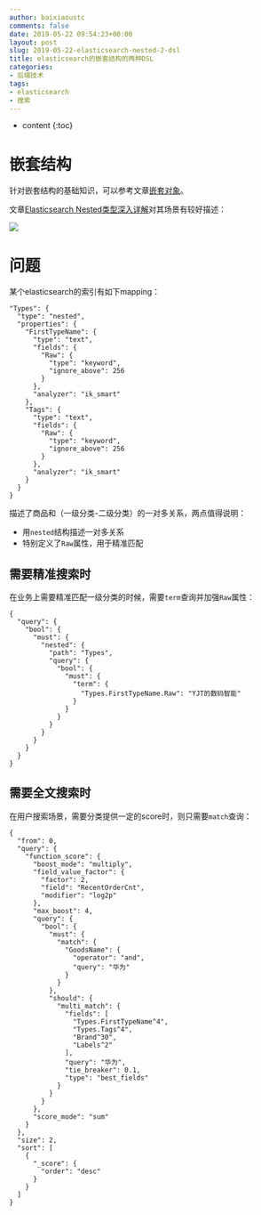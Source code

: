 ```yaml
---
author: baixiaoustc
comments: false
date: 2019-05-22 09:54:23+00:00
layout: post
slug: 2019-05-22-elasticsearch-nested-2-dsl
title: elasticsearch的嵌套结构的两种DSL
categories:
- 后端技术
tags:
- elasticsearch 
- 搜索
---
```


* content 
{:toc}


# 嵌套结构

针对嵌套结构的基础知识，可以参考文章[嵌套对象](https://www.elastic.co/guide/cn/elasticsearch/guide/current/nested-objects.html)。

文章[Elasticsearch Nested类型深入详解](https://blog.csdn.net/laoyang360/article/details/82950393)对其场景有较好描述：

![](https://img-blog.csdn.net/20181006125704897?watermark/2/text/aHR0cHM6Ly9ibG9nLmNzZG4ubmV0L3dvaml1c2hpd285ODc=/font/5a6L5L2T/fontsize/400/fill/I0JBQkFCMA==/dissolve/70)

# 问题

某个elasticsearch的索引有如下mapping：
	
	"Types": {
	  "type": "nested",
	  "properties": {
	    "FirstTypeName": {
	      "type": "text",
	      "fields": {
	        "Raw": {
	          "type": "keyword",
	          "ignore_above": 256
	        }
	      },
	      "analyzer": "ik_smart"
	    },
	    "Tags": {
	      "type": "text",
	      "fields": {
	        "Raw": {
	          "type": "keyword",
	          "ignore_above": 256
	        }
	      },
	      "analyzer": "ik_smart"
	    }
	  }
	}
	
描述了商品和（一级分类-二级分类）的一对多关系，两点值得说明：

* 	用`nested`结构描述一对多关系
*  特别定义了`Raw`属性，用于精准匹配

## 需要精准搜索时

在业务上需要精准匹配一级分类的时候，需要`term`查询并加强`Raw`属性：

	{
	  "query": {
	    "bool": {
	      "must": {
	        "nested": {
	          "path": "Types",
	          "query": {
	            "bool": {
	              "must": {
	                "term": {
	                  "Types.FirstTypeName.Raw": "YJT的数码智能"
	                }
	              }
	            }
	          }
	        }
	      }
	    }
	  }
	}
	
## 需要全文搜索时

在用户搜索场景，需要分类提供一定的score时，则只需要`match`查询：

	{
	  "from": 0,
	  "query": {
	    "function_score": {
	      "boost_mode": "multiply",
	      "field_value_factor": {
	        "factor": 2,
	        "field": "RecentOrderCnt",
	        "modifier": "log2p"
	      },
	      "max_boost": 4,
	      "query": {
	        "bool": {
	          "must": {
	            "match": {
	              "GoodsName": {
	                "operator": "and",
	                "query": "华为"
	              }
	            }
	          },
	          "should": {
	            "multi_match": {
	              "fields": [
	                "Types.FirstTypeName^4",
	                "Types.Tags^4",
	                "Brand^30",
	                "Labels^2"
	              ],
	              "query": "华为",
	              "tie_breaker": 0.1,
	              "type": "best_fields"
	            }
	          }
	        }
	      },
	      "score_mode": "sum"
	    }
	  },
	  "size": 2,
	  "sort": [
	    {
	      "_score": {
	        "order": "desc"
	      }
	    }
	  ]
	}
